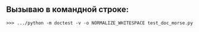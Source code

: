 ## Вызываю в командной строке:

``` >>> .../python -m doctest -v -o NORMALIZE_WHITESPACE test_doc_morse.py ```
